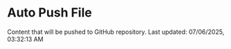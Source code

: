 # Auto Push File

Content that will be pushed to GitHub repository.
Last updated: 07/06/2025, 03:32:13 AM
